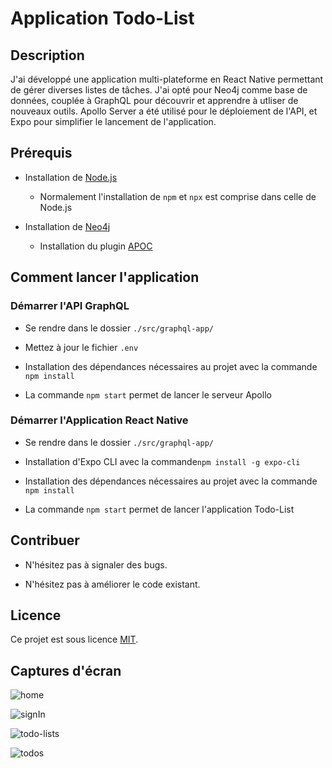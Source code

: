 # Application Todo-List

## Description

J'ai développé une application multi-plateforme en React Native permettant de gérer diverses listes de tâches. 
J'ai opté pour Neo4j comme base de données, couplée à GraphQL pour découvrir et apprendre à utliser de nouveaux outils.
Apollo Server a été utilisé pour le déploiement de l'API, et Expo pour simplifier le lancement de l'application.

## Prérequis

+ Installation de [Node.js](https://nodejs.org/en/download)
    + Normalement l'installation de `npm` et `npx` est comprise dans celle de Node.js

+ Installation de [Neo4j](https://neo4j.com/docs/operations-manual/current/installation/)
    + Installation du plugin [APOC](https://neo4j.com/docs/apoc/current/installation/)

## Comment lancer l'application

### Démarrer l'API GraphQL

+ Se rendre dans le dossier `./src/graphql-app/`

+ Mettez à jour le fichier `.env`

+ Installation des dépendances nécessaires au projet avec la commande `npm install`

+ La commande `npm start` permet de lancer le serveur Apollo

### Démarrer l'Application React Native

+ Se rendre dans le dossier `./src/graphql-app/`

+ Installation d'Expo CLI avec la commande`npm install -g expo-cli`

+ Installation des dépendances nécessaires au projet avec la commande `npm install`

+ La commande `npm start` permet de lancer l'application Todo-List

## Contribuer

+ N'hésitez pas à signaler des bugs.

+ N'hésitez pas à améliorer le code existant.

## Licence

Ce projet est sous licence [MIT](./LICENSE.md).

## Captures d'écran

![home](./screenshots/home.png)

![signIn](./screenshots/signIn.png)

![todo-lists](./screenshots/todo-lists.png)

![todos](./screenshots/todos.png)
